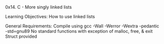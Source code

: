 0x14. C - More singly linked lists

Learning Objectives:
	How to use linked lists

General Requirements:
	Compile using gcc -Wall -Werror -Wextra -pedantic -std=gnu89
	No standard functions with exception of malloc, free, & exit
	Struct provided
